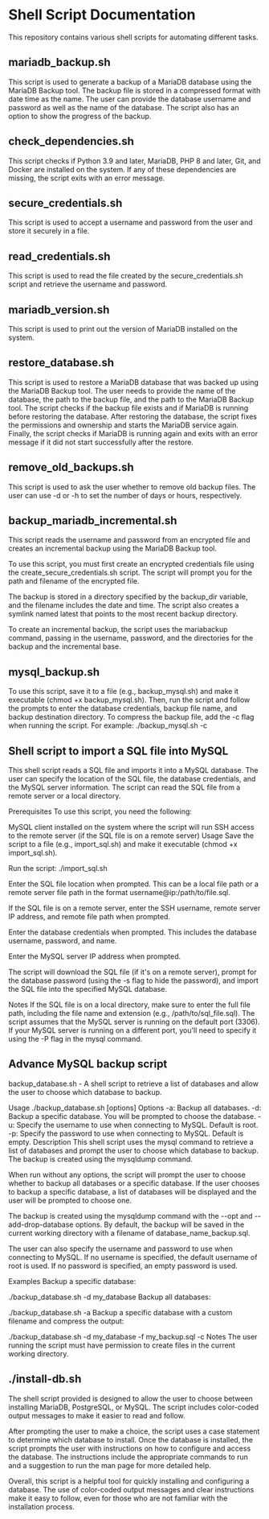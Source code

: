 # Shell Script Documentation
This repository contains various shell scripts for automating different tasks.

## mariadb_backup.sh
This script is used to generate a backup of a MariaDB database using the MariaDB Backup tool. The backup file is stored in a compressed format with date time as the name. The user can provide the database username and password as well as the name of the database. The script also has an option to show the progress of the backup.

## check_dependencies.sh
This script checks if Python 3.9 and later, MariaDB, PHP 8 and later, Git, and Docker are installed on the system. If any of these dependencies are missing, the script exits with an error message.

## secure_credentials.sh
This script is used to accept a username and password from the user and store it securely in a file.

## read_credentials.sh
This script is used to read the file created by the secure_credentials.sh script and retrieve the username and password.

## mariadb_version.sh
This script is used to print out the version of MariaDB installed on the system.

## restore_database.sh
This script is used to restore a MariaDB database that was backed up using the MariaDB Backup tool. The user needs to provide the name of the database, the path to the backup file, and the path to the MariaDB Backup tool. The script checks if the backup file exists and if MariaDB is running before restoring the database. After restoring the database, the script fixes the permissions and ownership and starts the MariaDB service again. Finally, the script checks if MariaDB is running again and exits with an error message if it did not start successfully after the restore.

## remove_old_backups.sh
This script is used to ask the user whether to remove old backup files. The user can use -d or -h to set the number of days or hours, respectively.

## backup_mariadb_incremental.sh
This script reads the username and password from an encrypted file and creates an incremental backup using the MariaDB Backup tool.

To use this script, you must first create an encrypted credentials file using the create_secure_credentials.sh script. The script will prompt you for the path and filename of the encrypted file.

The backup is stored in a directory specified by the backup_dir variable, and the filename includes the date and time. The script also creates a symlink named latest that points to the most recent backup directory.

To create an incremental backup, the script uses the mariabackup command, passing in the username, password, and the directories for the backup and the incremental base.

## mysql_backup.sh
To use this script, save it to a file (e.g., backup_mysql.sh) and make it executable (chmod +x backup_mysql.sh). Then, run the script and follow the prompts to enter the database credentials, backup file name, and backup destination directory. To compress the backup file, add the -c flag when running the script. For example: ./backup_mysql.sh -c

## Shell script to import a SQL file into MySQL
This shell script reads a SQL file and imports it into a MySQL database. The user can specify the location of the SQL file, the database credentials, and the MySQL server information. The script can read the SQL file from a remote server or a local directory.

Prerequisites
To use this script, you need the following:

MySQL client installed on the system where the script will run
SSH access to the remote server (if the SQL file is on a remote server)
Usage
Save the script to a file (e.g., import_sql.sh) and make it executable (chmod +x import_sql.sh).

Run the script: ./import_sql.sh

Enter the SQL file location when prompted. This can be a local file path or a remote server file path in the format username@ip:/path/to/file.sql.

If the SQL file is on a remote server, enter the SSH username, remote server IP address, and remote file path when prompted.

Enter the database credentials when prompted. This includes the database username, password, and name.

Enter the MySQL server IP address when prompted.

The script will download the SQL file (if it's on a remote server), prompt for the database password (using the -s flag to hide the password), and import the SQL file into the specified MySQL database.

Notes
If the SQL file is on a local directory, make sure to enter the full file path, including the file name and extension (e.g., /path/to/sql_file.sql).
The script assumes that the MySQL server is running on the default port (3306). If your MySQL server is running on a different port, you'll need to specify it using the -P flag in the mysql command.

## Advance MySQL backup script
backup_database.sh - A shell script to retrieve a list of databases and allow the user to choose which database to backup.

Usage
./backup_database.sh [options]
Options
-a: Backup all databases.
-d: Backup a specific database. You will be prompted to choose the database.
-u: Specify the username to use when connecting to MySQL. Default is root.
-p: Specify the password to use when connecting to MySQL. Default is empty.
Description
This shell script uses the mysql command to retrieve a list of databases and prompt the user to choose which database to backup. The backup is created using the mysqldump command.

When run without any options, the script will prompt the user to choose whether to backup all databases or a specific database. If the user chooses to backup a specific database, a list of databases will be displayed and the user will be prompted to choose one.

The backup is created using the mysqldump command with the --opt and --add-drop-database options. By default, the backup will be saved in the current working directory with a filename of database_name_backup.sql.

The user can also specify the username and password to use when connecting to MySQL. If no username is specified, the default username of root is used. If no password is specified, an empty password is used.

Examples
Backup a specific database:

./backup_database.sh -d my_database
Backup all databases:

./backup_database.sh -a
Backup a specific database with a custom filename and compress the output:

./backup_database.sh -d my_database -f my_backup.sql -c
Notes
The user running the script must have permission to create files in the current working directory.

## ./install-db.sh
The shell script provided is designed to allow the user to choose between installing MariaDB, PostgreSQL, or MySQL. The script includes color-coded output messages to make it easier to read and follow.

After prompting the user to make a choice, the script uses a case statement to determine which database to install. Once the database is installed, the script prompts the user with instructions on how to configure and access the database. The instructions include the appropriate commands to run and a suggestion to run the man page for more detailed help.

Overall, this script is a helpful tool for quickly installing and configuring a database. The use of color-coded output messages and clear instructions make it easy to follow, even for those who are not familiar with the installation process.

